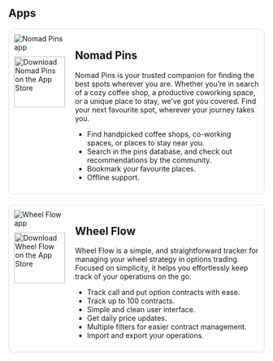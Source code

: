 ## Apps

<div style="display: flex; flex-direction: column; gap: 20px;">

  <div style="display: flex; align-items: flex-start; padding: 10px; border: 1px solid #ddd; border-radius: 8px;">
    <div style="display: flex; flex-direction: column; align-items: center; margin-right: 20px; width: 150px;">
      <img src="https://gabrielmaldonado.dev/wp-content/uploads/2024/10/icon-512-maskable-2.png" alt="Nomad Pins app" style="margin-bottom: 10px;">
      <a href="https://apple.co/3UFB6bk" target="_blank" style="display: inline-block;">
        <img src="https://gabrielmaldonado.dev/wp-content/uploads/2024/10/Screenshot-2024-10-27-at-21.17.01.png" alt="Download Nomad Pins on the App Store" style="width: 100px; height: auto;">
      </a>
    </div>
    <div>
      <h2>Nomad Pins</h2>
      <p>
        Nomad Pins is your trusted companion for finding the best spots wherever you are. Whether you’re in search of a cozy coffee shop, a productive coworking space, or a unique place to stay, we’ve got you covered. Find your next favourite spot, wherever your journey takes you.
      </p>
      <ul>
        <li>Find handpicked coffee shops, co-working spaces, or places to stay near you.</li>
        <li>Search in the pins database, and check out recommendations by the community.</li>
        <li>Bookmark your favourite places.</li>
        <li>Offline support.</li>
      </ul>
    </div>
  </div>

  <div style="display: flex; align-items: flex-start; padding: 10px; border: 1px solid #ddd; border-radius: 8px;">
    <div style="display: flex; flex-direction: column; align-items: center; margin-right: 20px; width: 150px;">
      <img src="https://gabrielmaldonado.dev/wp-content/uploads/2024/10/icon-512-maskable-3.png" alt="Wheel Flow app" style="margin-bottom: 10px;">
      <a href="https://apple.co/3YCeN8y" target="_blank" style="display: inline-block;">
        <img src="https://gabrielmaldonado.dev/wp-content/uploads/2024/10/Screenshot-2024-10-27-at-21.17.01.png" alt="Download Wheel Flow on the App Store" style="width: 100px; height: auto;">
      </a>
    </div>
    <div>
      <h2>Wheel Flow</h2>
      <p>
        Wheel Flow is a simple, and straightforward tracker for managing your wheel strategy in options trading. Focused on simplicity, it helps you effortlessly keep track of your operations on the go.
      </p>
      <ul>
        <li>Track call and put option contracts with ease.</li>
        <li>Track up to 100 contracts.</li>
        <li>Simple and clean user interface.</li>
        <li>Get daily price updates.</li>
        <li>Multiple filters for easier contract management.</li>
        <li>Import and export your operations.</li>
      </ul>
    </div>
  </div>

</div>
